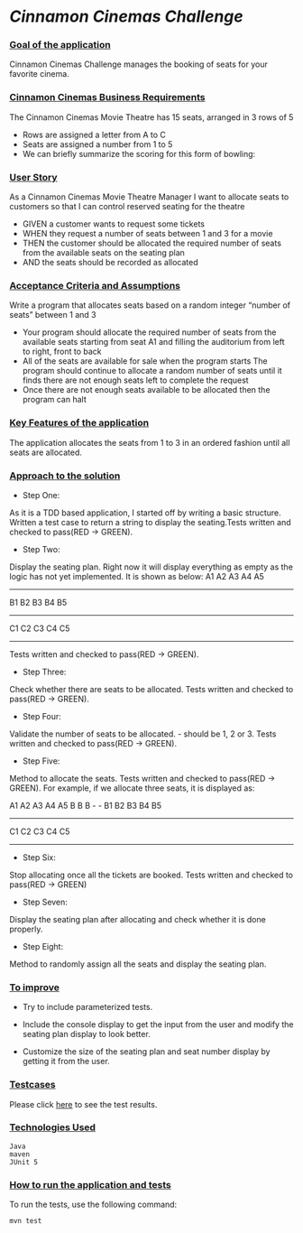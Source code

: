 # _Cinnamon Cinemas Challenge_

### <ins>Goal of the application</ins>

Cinnamon Cinemas Challenge manages the booking of seats for your favorite cinema. 

### <ins>Cinnamon Cinemas Business Requirements</ins>

The Cinnamon Cinemas Movie Theatre has 15 seats, arranged in 3 rows of 5
 - Rows are assigned a letter from A to C
 - Seats are assigned a number from 1 to 5
 - We can briefly summarize the scoring for this form of bowling:

### <ins>User Story</ins>

As a Cinnamon Cinemas Movie Theatre Manager
    I want to allocate seats to customers so that I can control reserved seating for the theatre
    
- GIVEN a customer wants to request some tickets 
- WHEN they request a number of seats between 1 and 3 for a movie 
- THEN the customer should be allocated the required number of seats from the available seats on the seating plan 
- AND the seats should be recorded as allocated

### <ins>Acceptance Criteria and Assumptions</ins>

Write a program that allocates seats based on a random integer “number of seats” between 1 and 3

 - Your program should allocate the required number of seats from the available seats starting from seat A1 and filling the auditorium from
    left to right, front to back 
 - All of the seats are available for sale when the program starts
    The program should continue to allocate a random number of seats until it finds there are not enough seats left to complete the request
 - Once there are not enough seats available to be allocated then the program can halt

### <ins>Key Features of the application</ins>

The application allocates the seats from 1 to 3 in an ordered fashion until all seats are allocated.

### <ins>Approach to the solution</ins>

- Step One:

As it is a TDD based application, I started off by writing a basic structure. Written a test case to return a string 
to display the seating.Tests written and checked to pass(RED -> GREEN).

- Step Two:
  
Display the seating plan. Right now it will display everything as empty as the logic has not yet implemented. It is shown
as below:
A1 A2 A3 A4 A5
 -  -  -  -  - 
B1 B2 B3 B4 B5
 -  -  -  -  - 
C1 C2 C3 C4 C5
 -  -  -  -  - 

Tests written and checked to pass(RED -> GREEN).

- Step Three:

Check whether there are seats to be allocated. Tests written and checked to pass(RED -> GREEN).

- Step Four:

Validate the number of seats to be allocated. - should be 1, 2 or 3. Tests written and checked to pass(RED -> GREEN).

- Step Five:

Method to allocate the seats. Tests written and checked to pass(RED -> GREEN). 
For example, if we allocate three seats, it is displayed as:

A1 A2 A3 A4 A5
 B  B  B  -  - 
B1 B2 B3 B4 B5
 -  -  -  -  - 
C1 C2 C3 C4 C5
 -  -  -  -  - 


- Step Six:

Stop allocating once all the tickets are booked. Tests written and checked to pass(RED -> GREEN)

- Step Seven:
  
Display the seating plan after allocating and check whether it is done properly.

- Step Eight:

Method to randomly assign all the seats and display the seating plan.

### <ins> To improve </ins>

- Try to include parameterized tests.
  
- Include the console display to get the input from the user and modify the seating plan display to look better.

- Customize the size of the seating plan and seat number display by getting it from the user.

### <ins> Testcases </ins>

Please click [here](https://htmlpreview.github.io/?https://github.com/archanajl/CinnamonCinemasChallenge/blob/master/docs/Test%20Results%20-%20BookingTest.html) to see the test results.
### <ins>Technologies Used</ins>

    Java
    maven
    JUnit 5

### <ins>How to run the application and tests</ins>

To run the tests, use the following command:

    mvn test
    
